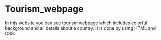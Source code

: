 # Tourism_webpage
In this website you can see tourism webpage which includes colorful background and all details about a country. It is done by using HTML and CSS.
